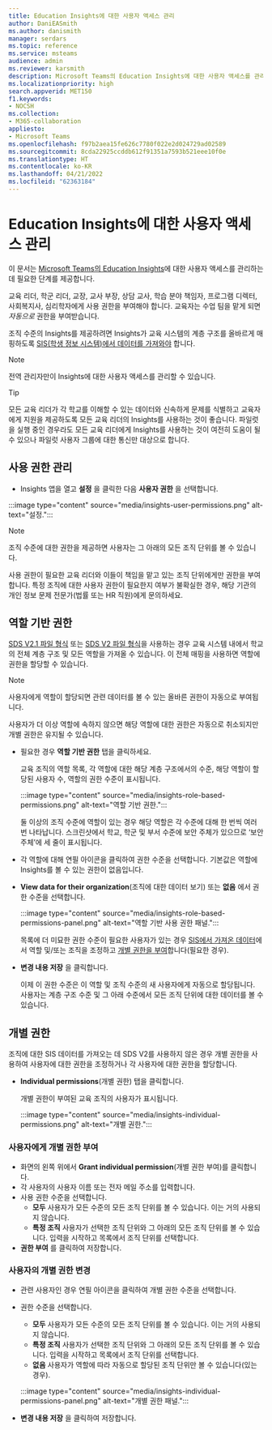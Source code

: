 ```yaml
---
title: Education Insights에 대한 사용자 액세스 관리
author: DaniEASmith
ms.author: danismith
manager: serdars
ms.topic: reference
ms.service: msteams
audience: admin
ms.reviewer: karsmith
description: Microsoft Teams의 Education Insights에 대한 사용자 액세스를 관리합니다.
ms.localizationpriority: high
search.appverid: MET150
f1.keywords:
- NOCSH
ms.collection:
- M365-collaboration
appliesto:
- Microsoft Teams
ms.openlocfilehash: f97b2aea15fe626c7780f022e2d024729ad02589
ms.sourcegitcommit: 8cda22925ccddb612f91351a7593b521eee10f0e
ms.translationtype: HT
ms.contentlocale: ko-KR
ms.lasthandoff: 04/21/2022
ms.locfileid: "62363184"
---
```

# <a name="manage-user-access-to-education-insights"></a>Education Insights에 대한 사용자 액세스 관리

이 문서는 [Microsoft Teams의 Education Insights](class-insights.md)에 대한 사용자 액세스를 관리하는 데 필요한 단계를 제공합니다.

교육 리더, 학군 리더, 교장, 교사 부장, 상담 교사, 학습 분야 책임자, 프로그램 디렉터, 사회복지사, 심리학자에게 사용 권한을 부여해야 합니다. 교육자는 수업 팀을 맡게 되면 *자동으로* 권한을 부여받습니다.

조직 수준의 Insights를 제공하려면 Insights가 교육 시스템의 계층 구조를 올바르게 매핑하도록 [SIS(학생 정보 시스템)에서 데이터를 가져와야](education-insights-sis-data-sync.md) 합니다.

> [!NOTE]
> 전역 관리자만이 Insights에 대한 사용자 액세스를 관리할 수 있습니다.

> [!TIP]
> 모든 교육 리더가 각 학교를 이해할 수 있는 데이터와 신속하게 문제를 식별하고 교육자에게 지원을 제공하도록 모든 교육 리더의 Insights를 사용하는 것이 좋습니다. 파일럿을 실행 중인 경우라도 모든 교육 리더에게 Insights를 사용하는 것이 여전히 도움이 될 수 있으나 파일럿 사용자 그룹에 대한 통신만 대상으로 합니다.

## <a name="manange-permissions"></a>사용 권한 관리

* Insights 앱을 열고 **설정** 을 클릭한 다음 **사용자 권한** 을 선택합니다.

:::image type="content" source="media/insights-user-permissions.png" alt-text="설정.":::

> [!NOTE]
> 조직 수준에 대한 권한을 제공하면 사용자는 그 아래의 모든 조직 단위를 볼 수 있습니다.
> 
> 사용 권한이 필요한 교육 리더와 이들이 책임을 맡고 있는 조직 단위에게만 권한을 부여합니다. 특정 조직에 대한 사용자 권한이 필요한지 여부가 불확실한 경우, 해당 기관의 개인 정보 문제 전문가(법률 또는 HR 직원)에게 문의하세요.

## <a name="role-based-permissions"></a>역할 기반 권한

[SDS V2.1 파일 형식](/schooldatasync/sds-v2.1-csv-file-format) 또는 [SDS V2 파일 형식](/schooldatasync/sds-v2-csv-file-format)을 사용하는 경우 교육 시스템 내에서 학교의 전체 계층 구조 및 모든 역할을 가져올 수 있습니다. 이 전체 매핑을 사용하면 역할에 권한을 할당할 수 있습니다. 

> [!NOTE]
> 사용자에게 역할이 할당되면 관련 데이터를 볼 수 있는 올바른 권한이 자동으로 부여됩니다.
>
> 사용자가 더 이상 역할에 속하지 않으면 해당 역할에 대한 권한은 자동으로 취소되지만 개별 권한은 유지될 수 있습니다.


* 필요한 경우 **역할 기반 권한** 탭을 클릭하세요.

  교육 조직의 역할 목록, 각 역할에 대한 해당 계층 구조에서의 수준, 해당 역할이 할당된 사용자 수, 역할의 권한 수준이 표시됩니다. 
  
  :::image type="content" source="media/insights-role-based-permissions.png" alt-text="역할 기반 권한.":::
  
  둘 이상의 조직 수준에 역할이 있는 경우 해당 역할은 각 수준에 대해 한 번씩 여러 번 나타납니다. 스크린샷에서 학교, 학군 및 부서 수준에 보안 주체가 있으므로 ‘보안 주체’에 세 줄이 표시됩니다.
  
* 각 역할에 대해 연필 아이콘을 클릭하여 권한 수준을 선택합니다. 기본값은 역할에 Insights를 볼 수 있는 권한이 없음입니다.
* **View data for their organization**(조직에 대한 데이터 보기) 또는 **없음** 에서 권한 수준을 선택합니다.

  :::image type="content" source="media/insights-role-based-permissions-panel.png" alt-text="역할 기반 사용 권한 패널.":::
  
  목록에 더 미묘한 권한 수준이 필요한 사용자가 있는 경우 [SIS에서 가져온 데이터](education-insights-sis-data-sync.md)에서 역할 및/또는 조직을 조정하고 [개별 권한을 부여](#grant-individual-permission-to-a-user)합니다(필요한 경우).

* **변경 내용 저장** 을 클릭합니다.

  이제 이 권한 수준은 이 역할 및 조직 수준의 새 사용자에게 자동으로 할당됩니다. 사용자는 계층 구조 수준 및 그 아래 수준에서 모든 조직 단위에 대한 데이터를 볼 수 있습니다.  


## <a name="individual-permissions"></a>개별 권한

조직에 대한 SIS 데이터를 가져오는 데 SDS V2를 사용하지 않은 경우 개별 권한을 사용하여 사용자에 대한 권한을 조정하거나 각 사용자에 대한 권한을 할당합니다.

* **Individual permissions**(개별 권한) 탭을 클릭합니다.
  
  개별 권한이 부여된 교육 조직의 사용자가 표시됩니다. 
  
  :::image type="content" source="media/insights-individual-permissions.png" alt-text="개별 권한.":::
  
### <a name="grant-individual-permission-to-a-user"></a>사용자에게 개별 권한 부여
* 화면의 왼쪽 위에서 **Grant individual permission**(개별 권한 부여)를 클릭합니다.
* 각 사용자의 사용자 이름 또는 전자 메일 주소를 입력합니다.
* 사용 권한 수준을 선택합니다.
  * **모두** 사용자가 모든 수준의 모든 조직 단위를 볼 수 있습니다. 이는 거의 사용되지 않습니다.
  * **특정 조직** 사용자가 선택한 조직 단위와 그 아래의 모든 조직 단위를 볼 수 있습니다. 입력을 시작하고 목록에서 조직 단위를 선택합니다.
* **권한 부여** 를 클릭하여 저장합니다.

### <a name="change-the-individual-permission-of-a-user"></a>사용자의 개별 권한 변경
* 관련 사용자인 경우 연필 아이콘을 클릭하여 개별 권한 수준을 선택합니다.
* 권한 수준을 선택합니다.
  * **모두** 사용자가 모든 수준의 모든 조직 단위를 볼 수 있습니다. 이는 거의 사용되지 않습니다.
  * **특정 조직** 사용자가 선택한 조직 단위와 그 아래의 모든 조직 단위를 볼 수 있습니다. 입력을 시작하고 목록에서 조직 단위를 선택합니다.
  * **없음** 사용자가 역할에 따라 자동으로 할당된 조직 단위만 볼 수 있습니다(있는 경우).
  
  :::image type="content" source="media/insights-individual-permissions-panel.png" alt-text="개별 권한 패널.":::

* **변경 내용 저장** 을 클릭하여 저장합니다.

